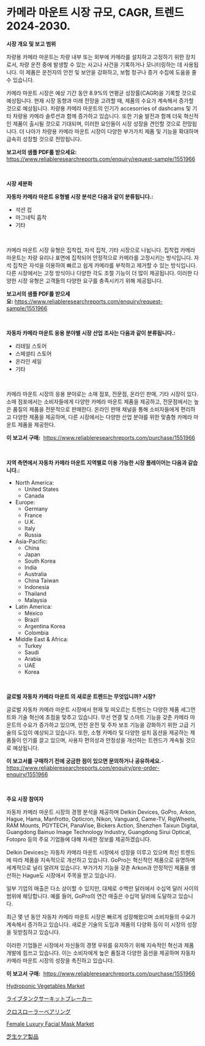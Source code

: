 <p><h1>카메라 마운트 시장 규모, CAGR, 트렌드 2024-2030.</h1></p><p><strong>시장 개요 및 보고 범위</strong></p>
<p><p>차량용 카메라 마운트는 차량 내부 또는 외부에 카메라를 설치하고 고정하기 위한 장치로서, 차량 운전 중에 발생할 수 있는 사고나 사건을 기록하거나 모니터링하는 데 사용됩니다. 이 제품은 운전자의 안전 및 보안을 강화하고, 보험 청구나 증거 수집에 도움을 줄 수 있습니다.</p><p>카메라 마운트 시장은 예상 기간 동안 8.9%의 연평균 성장률(CAGR)을 기록할 것으로 예상됩니다. 현재 시장 동향과 미래 전망을 고려할 때, 제품의 수요가 계속해서 증가할 것으로 예상됩니다. 차량용 카메라 마운트의 인기가 accesorries of dashcams 및 기타 차량용 카메라 솔루션과 함께 증가하고 있습니다. 또한 기술 발전과 함께 더욱 혁신적인 제품이 출시될 것으로 기대되며, 이러한 요인들이 시장 성장을 견인할 것으로 전망됩니다. 더 나아가 차량용 카메라 마운트 시장이 다양한 부가가치 제품 및 기능을 확대하며 급속히 성장할 것으로 전망됩니다.</p></p>
<p><strong>보고서의 샘플 PDF를 받으세요:</strong> <a href="https://www.reliableresearchreports.com/enquiry/request-sample/1551966">https://www.reliableresearchreports.com/enquiry/request-sample/1551966</a></p>
<p>&nbsp;</p>
<p><strong>시장 세분화</strong></p>
<p><strong>자동차 카메라 마운트 유형별 시장 분석은 다음과 같이 분류됩니다.:</strong></p>
<p><ul><li>석션 컵</li><li>마그네틱 흡착</li><li>기타</li></ul></p>
<p>&nbsp;</p>
<p><p>카메라 마운트 시장 유형은 집착컵, 자석 집착, 기타 시장으로 나뉩니다. 집착컵 카메라 마운트는 차량 유리나 표면에 집착되어 안정적으로 카메라를 고정시키는 방식입니다. 자석 집착은 자석을 이용하여 빠르고 쉽게 카메라를 부착하고 제거할 수 있는 방식입니다. 다른 시장에서는 고정 방식이나 다양한 각도 조절 기능이 더 많이 제공됩니다. 이러한 다양한 시장 유형은 고객들의 다양한 요구를 충족시키기 위해 제공됩니다.</p></p>
<p><strong>보고서의 샘플 PDF를 받으세요:</strong>&nbsp;<a href="https://www.reliableresearchreports.com/enquiry/request-sample/1551966">https://www.reliableresearchreports.com/enquiry/request-sample/1551966</a></p>
<p>&nbsp;</p>
<p><strong> 자동차 카메라 마운트 응용 분야별 시장 산업 조사는 다음과 같이 분류됩니다.:</strong></p>
<p><ul><li>리테일 스토어</li><li>스페셜티 스토어</li><li>온라인 세일</li><li>기타</li></ul></p>
<p>&nbsp;</p>
<p><p>카메라 마운트 시장의 응용 분야로는 소매 점포, 전문점, 온라인 판매, 기타 시장이 있다. 소매 점포에서는 소비자들에게 다양한 카메라 마운트 제품을 제공하고, 전문점에서는 높은 품질의 제품을 전문적으로 판매한다. 온라인 판매 채널을 통해 소비자들에게 편리하고 다양한 제품을 제공하며, 다른 시장에서는 다양한 산업 분야를 위한 맞춤형 카메라 마운트 제품을 제공한다.</p></p>
<p><strong>이 보고서 구매:</strong>&nbsp; <a href="https://www.reliableresearchreports.com/purchase/1551966">https://www.reliableresearchreports.com/purchase/1551966</a></p>
<p>&nbsp;</p>
<p><strong>지역 측면에서 자동차 카메라 마운트 지역별로 이용 가능한 시장 플레이어는 다음과 같습니다.:</strong></p>
<p><ul>
    <li>
        North America:
        <ul>
            <li>United States</li>
            <li>Canada</li>
        </ul>
    </li>
    <li>
        Europe:
        <ul>
            <li>Germany</li>
            <li>France</li>
            <li>U.K.</li>
            <li>Italy</li>
            <li>Russia</li>
        </ul>
    </li>
    <li>
        Asia-Pacific:
        <ul>
            <li>China</li>
            <li>Japan</li>
            <li>South Korea</li>
            <li>India</li>
            <li>Australia</li>
            <li>China Taiwan</li>
            <li>Indonesia</li>
            <li>Thailand</li>
            <li>Malaysia</li>
        </ul>
    </li>
    <li>
        Latin America:
        <ul>
            <li>Mexico</li>
            <li>Brazil</li>
            <li>Argentina Korea</li>
            <li>Colombia</li>
        </ul>
    </li>
    <li>
        Middle East & Africa:
        <ul>
            <li>Turkey</li>
            <li>Saudi</li>
            <li>Arabia</li>
            <li>UAE</li>
            <li>Korea</li>
        </ul>
    </li>
    </ul></p>
<p>&nbsp;</p>
<p><strong>글로벌 자동차 카메라 마운트 의 새로운 트렌드는 무엇입니까? 시장?</strong></p>
<p><p>글로벌 자동차 카메라 마운트 시장에서 현재 및 떠오르는 트렌드는 다양한 제품 세그먼트와 기술 혁신에 초점을 맞추고 있습니다. 무선 연결 및 스마트 기능을 갖춘 카메라 마운트의 수요가 증가하고 있으며, 안전 운전 및 주차 보조 기능을 강화하기 위한 고급 기술의 도입이 예상되고 있습니다. 또한, 소형 카메라 및 다양한 설치 옵션을 제공하는 제품들이 인기를 끌고 있으며, 사용자 편의성과 안정성을 개선하는 트렌드가 계속될 것으로 예상됩니다.</p></p>
<p><strong>이 보고서를 구매하기 전에 궁금한 점이 있으면 문의하거나 공유하세요.</strong>- <a href="https://www.reliableresearchreports.com/enquiry/pre-order-enquiry/1551966">https://www.reliableresearchreports.com/enquiry/pre-order-enquiry/1551966</a></p>
<p>&nbsp;</p>
<p><strong>주요 시장 참여자</strong></p>
<p><p>자동차 카메라 마운트 시장의 경쟁 분석을 제공하며 Delkin Devices, GoPro, Arkon, Hague, Hama, Manfrotto, Opticron, Nikon, Vanguard, Came-TV, RigWheels, RAM Mounts, PGYTECH, PanaVise, Bickers Action, Shenzhen Taixun Digital, Guangdong Bainuo Image Technology Industry, Guangdong Sirui Optical, Fotopro 등의 주요 기업들에 대해 자세한 정보를 제공하겠습니다. </p><p>Delkin Devices는 자동차 카메라 마운트 시장에서 성장을 이루고 있으며 최신 트렌드에 따라 제품을 지속적으로 개선하고 있습니다. GoPro는 혁신적인 제품으로 유명하며 세계적으로 널리 알려져 있습니다. 부가가치 기능을 갖춘 Arkon과 안정적인 제품을 생산하는 Hague도 시장에서 주목을 받고 있습니다.</p><p>일부 기업의 매출은 다소 상이할 수 있지만, 대체로 수백만 달러에서 수십억 달러 사이의 범위에 해당합니다. 예를 들어, GoPro의 연간 매출은 수십억 달러에 도달하고 있습니다. </p><p>최근 몇 년 동안 자동차 카메라 마운트 시장은 빠르게 성장해왔으며 소비자들의 수요가 계속해서 증가하고 있습니다. 새로운 기술의 도입과 제품의 다양화 등이 이 시장의 성장을 뒷받침하고 있습니다.</p><p>이러한 기업들은 시장에서 자신들의 경쟁 우위를 유지하기 위해 지속적인 혁신과 제품 개발에 힘쓰고 있습니다. 이는 소비자에게 높은 품질과 다양한 옵션을 제공하며 자동차 카메라 마운트 시장의 성장을 촉진하고 있습니다.</p></p>
<p><strong>이 보고서 구매:</strong>&nbsp;&nbsp;<a href="https://www.reliableresearchreports.com/purchase/1551966">https://www.reliableresearchreports.com/purchase/1551966</a></p>
<p><p><a href="https://issuu.com/reportprime-2/docs/hydroponic-vegetables-market-size-2030.pptx">Hydroponic Vegetables Market</a></p><p><a href="https://github.com/EstelWisozk1/Market-Research-Report-List-1/blob/main/26332787657.md">ライブタンクサーキットブレーカー</a></p><p><a href="https://github.com/lrlmopnhwd79300/Market-Research-Report-List-1/blob/main/58383627656.md">クロスローラーベアリング</a></p><p><a href="https://github.com/joannagoyvaerts/Market-Research-Report-List-2/blob/main/female-luxury-facial-mask-market.md">Female Luxury Facial Mask Market</a></p><p><a href="https://medium.com/@manuelmann1976/%E8%8A%9D%E7%94%9F%E3%82%B1%E3%82%A2%E8%A3%BD%E5%93%81%E5%B8%82%E5%A0%B4-%E7%AB%B6%E4%BA%89%E5%88%86%E6%9E%90-%E5%B8%82%E5%A0%B4%E5%8B%95%E5%90%91-2031%E5%B9%B4%E3%81%BE%E3%81%A7%E3%81%AE%E4%BA%88%E6%B8%AC-ccbdb0f85f1f">芝生ケア製品</a></p></p>
